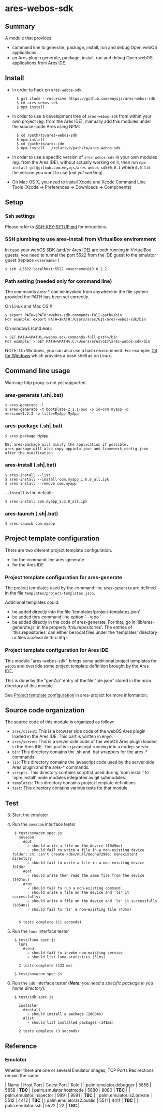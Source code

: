 ares-webos-sdk
==============

Summary
-------

A module that provides:

* command line to generate, package, install, run and debug Open webOS applications.
* an Ares plugin generate, package, install, run and debug Open webOS applications from Ares IDE.

Install
-------

* In order to hack on `ares-webos-sdk`:

		$ git clone --recursive https://github.com/enyojs/ares-webos-sdk
		$ cd ares-webos-sdk
		$ npm install

* In order to use a development tree of `ares-webos-sdk` from within your own project (eg. from the Ares IDE), manually add this modules under the source-code Ares using NPM:

		$ cd /path/to/ares-webos-sdk
		$ npm install
		$ cd /path/to/ares-ide
		$ npm install ../relative/path/to/ares-webos-sdk

* In order to use a specific version of `ares-webos-sdk` in your own modules (eg. from the Ares IDE), without actually working on it, then run `npm install git@github.com:enyojs/ares-webos-sdk#0.0.1` where `0.0.1` is the version you want to use (_not yet working_).
* On Mac OS X, you need to install Xcode and Xcode Command Line Tools (Xcode -> Preferences -> Downloads -> Components)

Setup
-----

### Ssh settings

Please refer to [SSH-KEY-SETUP.md](SSH-KEY-SETUP.md) for intructions.

### SSH plumbing to use ares-install from VirtualBox enviromment

In case your webOS SDK (and/or Ares IDE) are both running in VirtualBox guests, you need to tunnel the port 5522 from the IDE guest to the emulator guest (replace `<username>` )

	$ ssh -L5522:localhost:5522 <username>@10.0.2.2

### Path setting (needed only for command line)

The commands ares-* can be invoked from anywhere in the file system provided the PATH
has been set correctly.

On Linux and Mac OS X:

	$ export PATH=$PATH:<webos-sdk-commands-full-path>/bin
	For exanple: export PATH=$PATH:/Users/ares/GIT/ares-webos-sdk/bin

On windows (cmd.exe):

	> SET PATH=%PATH%;<webos-sdk-commands-full-path>/bin
	For example: > SET PATH=%PATH%;C:\Users\ares\GIT\ares-webos-sdk/bin

NOTE: On Windows, you can also use a bash enviromment.
For example: [Git for Windows](http://code.google.com/p/msysgit/downloads/list?q=full+installer+official+git) which provides a bash shell as on Linux.

Command line usage
------------------

Warning: http proxy is not yet supported.

### ares-generate (.sh|.bat)

	$ ares-generate -l
	$ ares-generate -t bootplate-2.1.1-owo -p id=com.myapp -p version=1.2.3 -p title=MyApp MyApp

### ares-package (.sh|.bat)

	$ ares-package MyApp

	NB: ares-package will minify the application if possible.
	ares-package will also copy appinfo.json and framework_config.json after the minification

### ares-install (.sh|.bat)

	$ ares-install --list
	$ ares-install --install com.myapp_1.0.0_all.ipk
	$ ares-install --remove com.myapp

`--install` is the default:

	$ ares-install com.myapp_1.0.0_all.ipk

### ares-launch (.sh|.bat)

	$ ares-launch com.myapp


Project template configuration
------------------------------

There are two diferent project template configuration.

* for the command line ares-generate
* for the Ares IDE

### Project template configuration for ares-generate

The project templates used by the command line `ares-generate` are defined in the file `templates/project-templates.json`.

Additional templates could:

* be added directly into the file 'templates/project-templates.json'
* be added thru command line option '--repo <filename>'
* be added directly in the code of ares-generate.
For that, go in 'lib/ares-generate.js' in the property 'this.repositories'.
The entries of 'this.repositories' can either be local files under the 'templates' directory or files accessible thru http.

### Project template configuration for Ares IDE

This module "ares-webos-sdk" brings some additional project templates for `webOS` and override some project template definition brought by the Ares IDE.

This is done by the "genZip" entry of the file "ide.json" stored in the main directory of this module.

See [Project template configuration](../../hermes/README.md#project-template-config) in ares-project for more information.

Source code organization
------------------------

The source code of this module is organized as follow:

* `ares/client`: This is a browser side code of the webOS Ares plugin loaded in the Ares IDE. This part is written in enyo.
* `ares/server`: This is a server side code of the webOS Ares plugin loaded in the Ares IDE. This part is in javascript running into a nodejs server.
* `bin`: This directory contains the .sh and .bat wrappers for the ares-* commands
* `lib`: This directory contains the javascript code used by the server side Ares plugin and the ares-* commands.
* `scripts`: This directory contains script(s) used during 'npm install' to 'npm install' node modules integrated as git submodules.
* `templates`: This directory contains project template definitions
* `test`: This directory contains various tests for that module.

Test
----

3. Start the emulator
4. Run the `novacom` interface tester

		$ test/novacom.spec.js
		  novacom
		    #put
		      ✓ should write a file on the device (1049ms)
		      ◦ should fail to write a file in a non-existing device folder: sh: can't create /dev/null/mocha72996: nonexistent directory
		      ✓ should fail to write a file in a non-existing device folder
		    #get
		      ✓ should write then read the same file from the device (1021ms)
		    #run
		      ✓ should fail to run a non-existing command
		      ◦ should write a file on the device and 'ls' it successfully:
		      ✓ should write a file on the device and 'ls' it successfully (1054ms)
		      ✓ should fail to 'ls' a non-existing file (43ms)


		  6 tests complete (11 seconds)

5. Run the `luna` interface tester

        $ test/luna.spec.js
          luna
            #send
              ✓ should fail to invoke non-existing service
              ✓ should list luna statistics (51ms)

          2 tests complete (132 ms)

        $ test/novacom.spec.js

6. Run the `sdk` interface tester (_**Note:** you need a specific package in you home directory_).

        $ test/sdk.spec.js

          installer
            #install
              ✓ should install a package (2808ms)
            #list
              ✓ should list installed packages (141ms)

          2 tests complete (3 seconds)


Reference
---------

### Emulator

Whether there are one or several Emulator images, TCP Ports Redirections remain the same:

| Name | Host Port | Guest Port | Role |
| palm.emulator.debugger | 5858 | 5858 | **TBC** |
| palm.emulator.hostmode | 5880 | 8080 | **TBC** |
| palm.emulator.inspector | 9991 | 9991 | **TBC** |
| palm.emulator.ls2.private | 5512 | 4412 | **TBC** |
| palm.emulator.ls2.public | 5511 | 4411 | **TBC** |
| palm.emulator.ssh | 5522 | 22 | **TBC** |
